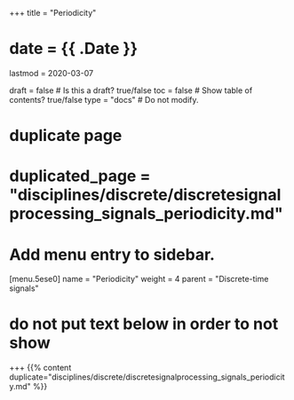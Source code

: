 +++
title = "Periodicity"

# date = {{ .Date }}
lastmod = 2020-03-07

draft = false  # Is this a draft? true/false
toc = false  # Show table of contents? true/false
type = "docs"  # Do not modify.

# duplicate page
# duplicated_page = "disciplines/discrete/discretesignalprocessing_signals_periodicity.md"

# Add menu entry to sidebar.
[menu.5ese0]
name = "Periodicity"
weight = 4
parent = "Discrete-time signals"

# do not put text below in order to not show
+++
{{% content duplicate="disciplines/discrete/discretesignalprocessing_signals_periodicity.md" %}}
